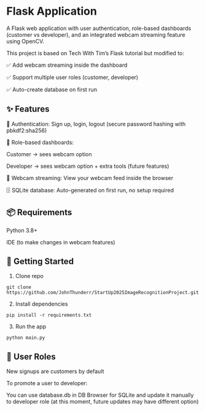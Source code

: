 
# Flask Application

A Flask web application with user authentication, role-based dashboards (customer vs developer), and an integrated webcam streaming feature using OpenCV.

This project is based on Tech With Tim’s Flask tutorial but modified to:

✅ Add webcam streaming inside the dashboard

✅ Support multiple user roles (customer, developer)

✅ Auto-create database on first run

  

## ✨ Features

🔐 Authentication: Sign up, login, logout (secure password hashing with pbkdf2:sha256)

👥 Role-based dashboards:

Customer → sees webcam option

Developer → sees webcam option + extra tools (future features)

📸 Webcam streaming: View your webcam feed inside the browser

🗄 SQLite database: Auto-generated on first run, no setup required



## 📦 Requirements

Python 3.8+

IDE (to make changes in webcam features)



## 🚀 Getting Started
1. Clone repo
```
git clone https://github.com/JohnThunderr/StartUp2025ImageRecognitionProject.git

```
2. Install dependencies 
```
pip install -r requirements.txt

```
3. Run the app 
```
python main.py

```



## 👥 User Roles

New signups are customers by default

To promote a user to developer:

You can use database.db in DB Browser for SQLite and update it manually to developer role (at this moment, future updates may have different option)  



